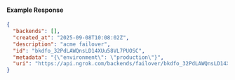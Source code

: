 <!-- Code generated for API Clients. DO NOT EDIT. -->

#### Example Response

```json
{
  "backends": [],
  "created_at": "2025-09-08T10:08:02Z",
  "description": "acme failover",
  "id": "bkdfo_32PdLAWQnsLD14XUu58VL7PUOSC",
  "metadata": "{\"environment\": \"production\"}",
  "uri": "https://api.ngrok.com/backends/failover/bkdfo_32PdLAWQnsLD14XUu58VL7PUOSC"
}
```
